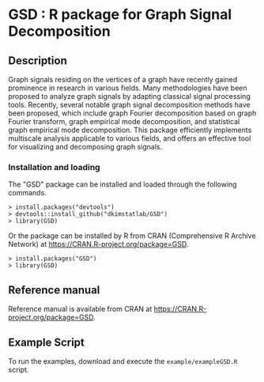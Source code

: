 # GSD : R package for Graph Signal Decomposition

## Description
Graph signals residing on the vertices of a graph have recently gained prominence in research in various fields. Many methodologies have been proposed to analyze graph signals by adapting classical signal processing tools. Recently, several notable graph signal decomposition methods have been proposed, which include graph Fourier decomposition based on graph Fourier transform, graph empirical mode decomposition, and statistical graph empirical mode decomposition. This package efficiently implements multiscale analysis applicable to various fields, and offers an effective tool for visualizing and decomposing graph signals.

### Installation and loading
The "GSD" package can be installed and loaded through the following commands.
```
> install.packages("devtools")
> devtools::install_github("dkimstatlab/GSD")
> library(GSD)
```
Or the package can be installed by R from CRAN (Comprehensive R Archive Network) at https://CRAN.R-project.org/package=GSD.
```
> install.packages("GSD")
> library(GSD)
```  

 ## Reference manual
Reference manual is available from CRAN at https://CRAN.R-project.org/package=GSD.

## Example Script
To run the examples, download and execute the `example/exampleGSD.R` script.
